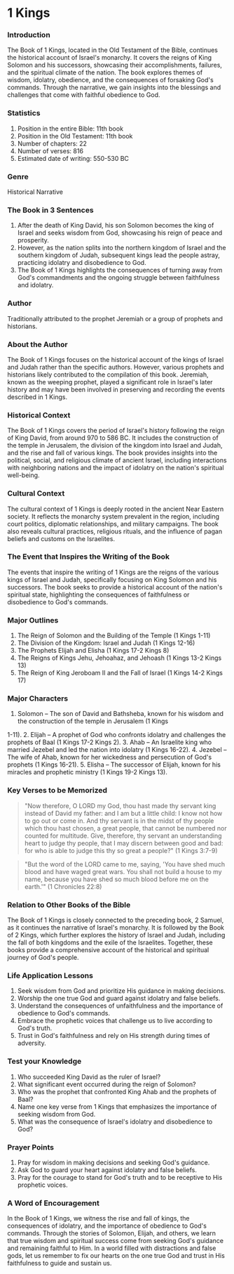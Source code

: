 # 1 Kings

### Introduction

The Book of 1 Kings, located in the Old Testament of the Bible, continues the historical account of Israel's monarchy. It covers the reigns of King Solomon and his successors, showcasing their accomplishments, failures, and the spiritual climate of the nation. The book explores themes of wisdom, idolatry, obedience, and the consequences of forsaking God's commands. Through the narrative, we gain insights into the blessings and challenges that come with faithful obedience to God.

### Statistics

1. Position in the entire Bible: 11th book
2. Position in the Old Testament: 11th book
3. Number of chapters: 22
4. Number of verses: 816
5. Estimated date of writing: 550-530 BC

### Genre

Historical Narrative

### The Book in 3 Sentences

1. After the death of King David, his son Solomon becomes the king of Israel and seeks wisdom from God, showcasing his reign of peace and prosperity.
2. However, as the nation splits into the northern kingdom of Israel and the southern kingdom of Judah, subsequent kings lead the people astray, practicing idolatry and disobedience to God.
3. The Book of 1 Kings highlights the consequences of turning away from God's commandments and the ongoing struggle between faithfulness and idolatry.

### Author

Traditionally attributed to the prophet Jeremiah or a group of prophets and historians.

### About the Author

The Book of 1 Kings focuses on the historical account of the kings of Israel and Judah rather than the specific authors. However, various prophets and historians likely contributed to the compilation of this book. Jeremiah, known as the weeping prophet, played a significant role in Israel's later history and may have been involved in preserving and recording the events described in 1 Kings.

### Historical Context

The Book of 1 Kings covers the period of Israel's history following the reign of King David, from around 970 to 586 BC. It includes the construction of the temple in Jerusalem, the division of the kingdom into Israel and Judah, and the rise and fall of various kings. The book provides insights into the political, social, and religious climate of ancient Israel, including interactions with neighboring nations and the impact of idolatry on the nation's spiritual well-being.

### Cultural Context

The cultural context of 1 Kings is deeply rooted in the ancient Near Eastern society. It reflects the monarchy system prevalent in the region, including court politics, diplomatic relationships, and military campaigns. The book also reveals cultural practices, religious rituals, and the influence of pagan beliefs and customs on the Israelites.

### The Event that Inspires the Writing of the Book

The events that inspire the writing of 1 Kings are the reigns of the various kings of Israel and Judah, specifically focusing on King Solomon and his successors. The book seeks to provide a historical account of the nation's spiritual state, highlighting the consequences of faithfulness or disobedience to God's commands.

### Major Outlines

1. The Reign of Solomon and the Building of the Temple (1 Kings 1-11)
2. The Division of the Kingdom: Israel and Judah (1 Kings 12-16)
3. The Prophets Elijah and Elisha (1 Kings 17-2 Kings 8)
4. The Reigns of Kings Jehu, Jehoahaz, and Jehoash (1 Kings 13-2 Kings 13)
5. The Reign of King Jeroboam II and the Fall of Israel (1 Kings 14-2 Kings 17)

### Major Characters

1. Solomon – The son of David and Bathsheba, known for his wisdom and the construction of the temple in Jerusalem (1 Kings

1-11). 2. Elijah – A prophet of God who confronts idolatry and challenges the prophets of Baal (1 Kings 17-2 Kings 2). 3. Ahab – An Israelite king who married Jezebel and led the nation into idolatry (1 Kings 16-22). 4. Jezebel – The wife of Ahab, known for her wickedness and persecution of God's prophets (1 Kings 16-21). 5. Elisha – The successor of Elijah, known for his miracles and prophetic ministry (1 Kings 19-2 Kings 13).

### Key Verses to be Memorized

> "Now therefore, O LORD my God, thou hast made thy servant king instead of David my father: and I am but a little child: I know not how to go out or come in. And thy servant is in the midst of thy people which thou hast chosen, a great people, that cannot be numbered nor counted for multitude. Give, therefore, thy servant an understanding heart to judge thy people, that I may discern between good and bad: for who is able to judge this thy so great a people?" (1 Kings 3:7-9)

> "But the word of the LORD came to me, saying, 'You have shed much blood and have waged great wars. You shall not build a house to my name, because you have shed so much blood before me on the earth.'" (1 Chronicles 22:8)

### Relation to Other Books of the Bible

The Book of 1 Kings is closely connected to the preceding book, 2 Samuel, as it continues the narrative of Israel's monarchy. It is followed by the Book of 2 Kings, which further explores the history of Israel and Judah, including the fall of both kingdoms and the exile of the Israelites. Together, these books provide a comprehensive account of the historical and spiritual journey of God's people.

### Life Application Lessons

1. Seek wisdom from God and prioritize His guidance in making decisions.
2. Worship the one true God and guard against idolatry and false beliefs.
3. Understand the consequences of unfaithfulness and the importance of obedience to God's commands.
4. Embrace the prophetic voices that challenge us to live according to God's truth.
5. Trust in God's faithfulness and rely on His strength during times of adversity.

### Test your Knowledge

1. Who succeeded King David as the ruler of Israel?
2. What significant event occurred during the reign of Solomon?
3. Who was the prophet that confronted King Ahab and the prophets of Baal?
4. Name one key verse from 1 Kings that emphasizes the importance of seeking wisdom from God.
5. What was the consequence of Israel's idolatry and disobedience to God?

### Prayer Points

1. Pray for wisdom in making decisions and seeking God's guidance.
2. Ask God to guard your heart against idolatry and false beliefs.
3. Pray for the courage to stand for God's truth and to be receptive to His prophetic voices.

### A Word of Encouragement

In the Book of 1 Kings, we witness the rise and fall of kings, the consequences of idolatry, and the importance of obedience to God's commands. Through the stories of Solomon, Elijah, and others, we learn that true wisdom and spiritual success come from seeking God's guidance and remaining faithful to Him. In a world filled with distractions and false gods, let us remember to fix our hearts on the one true God and trust in His faithfulness to guide and sustain us.
